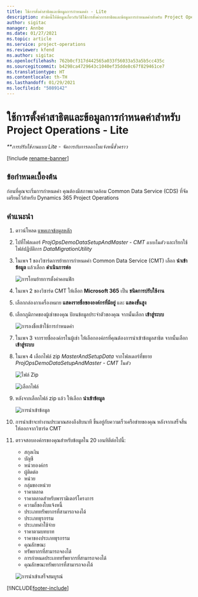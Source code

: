 ```yaml
---
title: ใช้การตั้งค่าสาธิตและข้อมูลการกำหนดค่า - Lite
description: หัวข้อนี้ให้ข้อมูลเกี่ยวกับวิธีใช้การตั้งค่าการสาธิตและข้อมูลการกำหนดค่าสำหรับ Project Operations
author: sigitac
manager: Annbe
ms.date: 01/27/2021
ms.topic: article
ms.service: project-operations
ms.reviewer: kfend
ms.author: sigitac
ms.openlocfilehash: 762b0cf317d442565a033f56033a53a5b5cc435c
ms.sourcegitcommit: b4298ca4729643c1040ef35dde8c67f829461ce7
ms.translationtype: HT
ms.contentlocale: th-TH
ms.lasthandoff: 01/29/2021
ms.locfileid: "5089142"
---
```

# <a name="apply-demo-setup-and-configuration-data-for-project-operations---lite"></a>ใช้การตั้งค่าสาธิตและข้อมูลการกำหนดค่าสำหรับ Project Operations - Lite 

_**การปรับใช้งานแบบ Lite - จัดการกับการออกใบแจ้งหนี้ชั่วคราว_

[!include [rename-banner](~/includes/cc-data-platform-banner.md)]

## <a name="prerequisites"></a>ข้อกำหนดเบื้องต้น

ก่อนที่คุณจะเริ่มการกำหนดค่า คุณต้องมีสภาพแวดล้อม Common Data Service (CDS) ที่จัดเตรียมไว้สำหรับ Dynamics 365 Project Operations


## <a name="instructions"></a>คำแนะนำ

1. ดาวน์โหลด [แพคเกจข้อมูลหลัก](https://download.microsoft.com/download/3/4/1/341bf279-a64f-4baa-af31-ce624859b518/ProjOpsSampleSetupData%20-%20CE%20only%20CMT.zip) 
2. ไปที่โฟลเดอร์ *ProjOpsDemoDataSetupAndMaster - CMT แบบในตัว* และเรียกใช้ไฟล์ปฏิบัติการ *DataMigrationUtility*
3. ในเพจ 1 ของวิซาร์ดการย้ายการกำหนดค่า Common Data Service (CMT) เลือก **นำเข้าข้อมูล** แล้วเลือก **ดำเนินการต่อ**

    ![การโอนย้ายการตั้งค่าคอนฟิก](./media/1ConfigurationMigration.png)

4. ในเพจ 2 ของวิซาร์ด CMT ให้เลือก **Microsoft 365** เป็น **ชนิดการปรับใช้งาน**
5. เลือกกล่องกาเครื่องหมาย **แสดงรายชื่อขององค์กรที่มีอยู่** และ **แสดงขั้นสูง**
6. เลือกภูมิภาคของผู้เช่าของคุณ ป้อนข้อมูลประจำตัวของคุณ จากนั้นเลือก **เข้าสู่ระบบ**

   ![การลงชื่อเข้าใช้การกำหนดค่า](./media/2ConfigurationSignin.png)

7. ในเพจ 3 จากรายชื่อองค์กรในผู้เช่า ให้เลือกองค์กรที่คุณต้องการนำเข้าข้อมูลสาธิต จากนั้นเลือก **เข้าสู่ระบบ**
8. ในเพจ 4 เลือกไฟล์ zip *MasterAndSetupData* จากโฟลเดอร์ที่ขยาย *ProjOpsDemoDataSetupAndMaster - CMT ในตัว*

   ![ไฟล์ Zip](./media/3ZipFile.png)

   ![เลือกไฟล์](./media/4SelectAFile.png)

9. หลังจากเลือกไฟล์ zip แล้ว ให้เลือก **นำเข้าข้อมูล**

   ![การนำเข้าข้อมูล](./media/5ImportData.png)

10. การนำเข้าจะทำงานประมาณสองถึงสิบนาที ขึ้นอยู่กับความเร็วเครือข่ายของคุณ หลังจากเสร็จสิ้น ให้ออกจากวิซาร์ด CMT 
11. ตรวจสอบองค์กรของคุณสำหรับข้อมูลใน 20 เอนทิตีต่อไปนี้:

    -   สกุลเงิน
    -   บัญชี
    -   หน่วยองค์กร
    -   ผู้ติดต่อ
    -   หน่วย
    -   กลุ่มของหน่วย
    -   ราคาตลาด
    -   ราคาตลาดสำหรับพารามิเตอร์โครงการ 
    -   ความถี่ของใบแจ้งหนี้
    -   ประเภททรัพยากรที่สามารถจองได้
    -   ประเภทธุรกรรม
    -   ประเภทค่าใช้จ่าย
    -   ราคาตามบทบาท
    -   ราคาของประเภทธุรกรรม
    -   คุณลักษณะ
    -   ทรัพยากรที่สามารถจองได้
    -   การกำหนดประเภททรัพยากรที่สามารถจองได้
    -   คุณลักษณะทรัพยากรที่สามารถจองได้

    ![การนำเข้าเสร็จสมบูรณ์](./media/6CompleteImport.png)


[!INCLUDE[footer-include](../includes/footer-banner.md)]